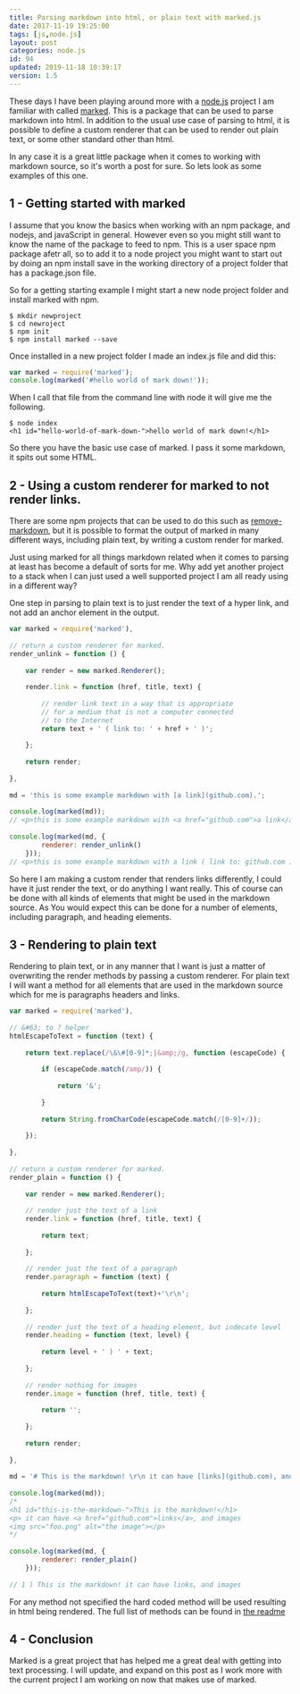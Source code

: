 ```yaml
---
title: Parsing markdown into html, or plain text with marked.js
date: 2017-11-19 19:25:00
tags: [js,node.js]
layout: post
categories: node.js
id: 94
updated: 2019-11-18 10:39:17
version: 1.5
---
```


These days I have been playing around more with a [node.js](https://nodejs.org/en/) project I am familiar with called [marked](https://www.npmjs.com/package/marked). This is a package that can be used to parse markdown into html. In addition to the usual use case of parsing to html, it is possible to define a custom renderer that can be used to render out plain text, or some other standard other than html. 

In any case it is a great little package when it comes to working with markdown source, so it's worth a post for sure. So lets look as some examples of this one.

<!-- more -->

## 1 - Getting started with marked

I assume that you know the basics when working with an npm package, and nodejs, and javaScript in general. However even so you might still want to know the name of the package to feed to npm. This is a user space npm package afetr all, so to add it to a node project you might want to start out by doing an npm install save in the working directory of a project folder that has a package.json file.

So for a getting starting example I might start a new node project folder and install marked with npm.

```
$ mkdir newproject
$ cd newroject
$ npm init
$ npm install marked --save
```

Once installed in a new project folder I made an index.js file and did this:

```js
var marked = require('marked');
console.log(marked('#hello world of mark down!'));
```

When I call that file from the command line with node it will give me the following.

```
$ node index
<h1 id="hello-world-of-mark-down-">hello world of mark down!</h1>
```

So there you have the basic use case of marked. I pass it some markdown, it spits out some HTML.

## 2 - Using a custom renderer for marked to not render links.

There are some npm projects that can be used to do this such as [remove-markdown](https://www.npmjs.com/package/remove-markdown), but it is possible to format the output of marked in many different ways, including plain text, by writing a custom render for marked.

Just using marked for all things markdown related when it comes to parsing at least has become a default of sorts for me. Why add yet another project to a stack when I can just used a well supported project I am all ready using in a different way?

One step in parsing to plain text is to just render the text of a hyper link, and not add an anchor element in the output.

```js
var marked = require('marked'),
 
// return a custom renderer for marked.
render_unlink = function () {
 
    var render = new marked.Renderer();
 
    render.link = function (href, title, text) {
 
        // render link text in a way that is appropriate
        // for a medium that is not a computer connected
        // to the Internet
        return text + ' ( link to: ' + href + ' )';
 
    };
 
    return render;
 
},
 
md = 'this is some example markdown with [a link](github.com).';
 
console.log(marked(md));
// <p>this is some example markdown with <a href="github.com">a link</a>.</p>
 
console.log(marked(md, {
        renderer: render_unlink()
    }));
// <p>this is some example markdown with a link ( link to: github.com ).</p>
```

So here I am making a custom render that renders links differently, I could have it just render the text, or do anything I want really. This of course can be done with all kinds of elements that might be used in the markdown source. As You would expect this can be done for a number of elements, including paragraph, and heading elements.

## 3 - Rendering to plain text

Rendering to plain text, or in any manner that I want is just a matter of overwriting the render methods by passing a custom renderer. For plain text I will want a method for all elements that are used in the markdown source which for me is paragraphs headers and links.

```js
var marked = require('marked'),
 
// &#63; to ? helper
htmlEscapeToText = function (text) {
 
    return text.replace(/\&\#[0-9]*;|&amp;/g, function (escapeCode) {
 
        if (escapeCode.match(/amp/)) {
 
            return '&';
 
        }
 
        return String.fromCharCode(escapeCode.match(/[0-9]+/));
 
    });
 
},
 
// return a custom renderer for marked.
render_plain = function () {
 
    var render = new marked.Renderer();
 
    // render just the text of a link
    render.link = function (href, title, text) {
 
        return text;
 
    };
 
    // render just the text of a paragraph
    render.paragraph = function (text) {
 
        return htmlEscapeToText(text)+'\r\n';
 
    };
 
    // render just the text of a heading element, but indecate level
    render.heading = function (text, level) {
 
        return level + ' ) ' + text;
 
    };
 
    // render nothing for images
    render.image = function (href, title, text) {
 
        return '';
 
    };
 
    return render;
 
},
 
md = '# This is the markdown! \r\n it can have [links](github.com), and images \r\n![the image](foo.png)';
 
console.log(marked(md));
/*
<h1 id="this-is-the-markdown-">This is the markdown!</h1>
<p> it can have <a href="github.com">links</a>, and images
<img src="foo.png" alt="the image"></p>
*/
 
console.log(marked(md, {
        renderer: render_plain()
    }));
 
// 1 ) This is the markdown! it can have links, and images
```

For any method not specified the hard coded method will be used resulting in html being rendered. The full list of methods can be found in [the readme](https://github.com/chjj/marked/blob/master/README.md)

## 4 - Conclusion

Marked is a great project that has helped me a great deal with getting into text processing. I will update, and expand on this post as I work more with the current project I am working on now that makes use of marked.